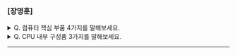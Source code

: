 ### [장명훈]

<details>
  <summary>Q. 컴퓨터 핵심 부품 4가지를 말해보세요. </summary>
  메모리, CPU, 보조 기억 장치, 입출력 장치
</details>

<details>
  <summary>Q. CPU 내부 구성품 3가지를 말해보세요. </summary>
  ALU, 제어 장치, 레지스터
</details>

---

